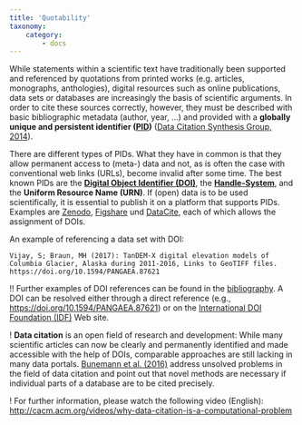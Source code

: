 ```yaml
---
title: 'Quotability'
taxonomy:
    category:
        - docs
---
```


<style>
  .language-text{
    white-space: pre-wrap;
  }
</style>

While statements within a scientific text have traditionally been supported and referenced by quotations from printed works (e.g. articles, monographs, anthologies), digital resources such as online publications, data sets or databases are increasingly the basis of scientific arguments. In order to cite these sources correctly, however, they must be described with basic bibliographic metadata (author, year, ...) and provided with a **globally unique and persistent identifier ([PID](https://de.wikipedia.org/wiki/Persistent_Identifier))** ([Data Citation Synthesis Group, 2014](../../literatur#DCSG2014)).

There are different types of PIDs. What they have in common is that they allow permanent access to (meta-) data and not, as is often the case with conventional web links (URLs), become invalid after some time. The best known PIDs are the [**Digital Object Identifier (DOI)**](http://www.doi.org/), the [**Handle-System**](http://www.handle.net/), and the **Uniform Resource Name (URN)**. If (open) data is to be used scientifically, it is essential to publish it on a platform that supports PIDs. Examples are [Zenodo](https://zenodo.org/), [Figshare](https://figshare.com/) und [DataCite](https://www.datacite.org), each of which allows the assignment of DOIs.

An example of referencing a data set with DOI:
``` text
Vijay, S; Braun, MH (2017): TanDEM-X digital elevation models of Columbia Glacier, Alaska during 2011-2016, Links to GeoTIFF files. https://doi.org/10.1594/PANGAEA.87621
```
!! Further examples of DOI references can be found in the [bibliography](../../literatur). A DOI can be resolved either through a direct reference (e.g., https://doi.org/10.1594/PANGAEA.87621) or on the [International DOI Foundation (IDF)](https://www.doi.org/) Web site.

! **Data citation** is an open field of research and development: While many scientific articles can now be clearly and permanently identified and made accessible with the help of DOIs, comparable approaches are still lacking in many data portals. [Bunemann et al. (2016)](../../literatur#Buneman2016) address unsolved problems in the field of data citation and point out that novel methods are necessary if individual parts of a database are to be cited precisely.


! For further information, please watch the following video (English): http://cacm.acm.org/videos/why-data-citation-is-a-computational-problem




<!--


Artikels traditionell durch Belege (d.h. direkte / indirekte) Zitate aus der wissenschtlichen Literatur

Das wissenschaftliche Arbeiten mit Daten

- OpenAIRE
- FAIR Prinzipien
- Reproduzierbarkeit
- Wiederverwendbarkeit
- Transparenz
- Allein reicht nicht aus
- Research Compendia
- Daten Zitieren
-->
